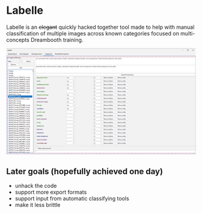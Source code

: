 # Labelle

Labelle is an ~~elegant~~ quickly hacked together tool made to help with manual classification of multiple 
images across known categories focused on multi-concepts Dreambooth training.

![screen](img/0.png)

## Later goals (hopefully achieved one day)

- unhack the code
- support more export formats
- support input from automatic classifying tools
- make it less brittle